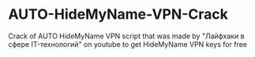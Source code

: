 # AUTO-HideMyName-VPN-Crack
Crack of AUTO HideMyName VPN script that was made by "Лайфхаки в сфере IT-технологий" on youtube to get HideMyName VPN keys for free
